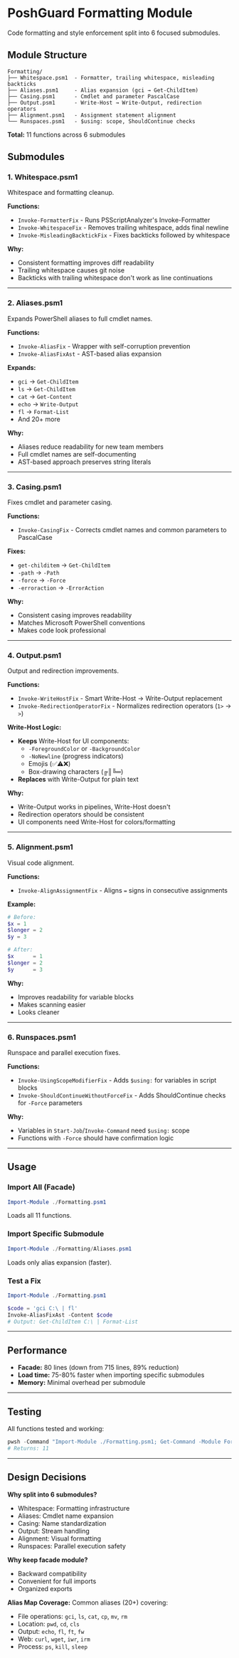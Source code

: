 # PoshGuard Formatting Module

Code formatting and style enforcement split into 6 focused submodules.

## Module Structure

```
Formatting/
├── Whitespace.psm1  - Formatter, trailing whitespace, misleading backticks
├── Aliases.psm1     - Alias expansion (gci → Get-ChildItem)
├── Casing.psm1      - Cmdlet and parameter PascalCase
├── Output.psm1      - Write-Host → Write-Output, redirection operators
├── Alignment.psm1   - Assignment statement alignment
└── Runspaces.psm1   - $using: scope, ShouldContinue checks
```

**Total:** 11 functions across 6 submodules

## Submodules

### 1. Whitespace.psm1

Whitespace and formatting cleanup.

**Functions:**

- `Invoke-FormatterFix` - Runs PSScriptAnalyzer's Invoke-Formatter
- `Invoke-WhitespaceFix` - Removes trailing whitespace, adds final newline
- `Invoke-MisleadingBacktickFix` - Fixes backticks followed by whitespace

**Why:**

- Consistent formatting improves diff readability
- Trailing whitespace causes git noise
- Backticks with trailing whitespace don't work as line continuations

---

### 2. Aliases.psm1

Expands PowerShell aliases to full cmdlet names.

**Functions:**

- `Invoke-AliasFix` - Wrapper with self-corruption prevention
- `Invoke-AliasFixAst` - AST-based alias expansion

**Expands:**

- `gci` → `Get-ChildItem`
- `ls` → `Get-ChildItem`
- `cat` → `Get-Content`
- `echo` → `Write-Output`
- `fl` → `Format-List`
- And 20+ more

**Why:**

- Aliases reduce readability for new team members
- Full cmdlet names are self-documenting
- AST-based approach preserves string literals

---

### 3. Casing.psm1

Fixes cmdlet and parameter casing.

**Functions:**

- `Invoke-CasingFix` - Corrects cmdlet names and common parameters to PascalCase

**Fixes:**

- `get-childitem` → `Get-ChildItem`
- `-path` → `-Path`
- `-force` → `-Force`
- `-erroraction` → `-ErrorAction`

**Why:**

- Consistent casing improves readability
- Matches Microsoft PowerShell conventions
- Makes code look professional

---

### 4. Output.psm1

Output and redirection improvements.

**Functions:**

- `Invoke-WriteHostFix` - Smart Write-Host → Write-Output replacement
- `Invoke-RedirectionOperatorFix` - Normalizes redirection operators (`1>` → `>`)

**Write-Host Logic:**

- **Keeps** Write-Host for UI components:
  - `-ForegroundColor` or `-BackgroundColor`
  - `-NoNewline` (progress indicators)
  - Emojis (✅⚠️❌)
  - Box-drawing characters (╔║╚═)
- **Replaces** with Write-Output for plain text

**Why:**

- Write-Output works in pipelines, Write-Host doesn't
- Redirection operators should be consistent
- UI components need Write-Host for colors/formatting

---

### 5. Alignment.psm1

Visual code alignment.

**Functions:**

- `Invoke-AlignAssignmentFix` - Aligns `=` signs in consecutive assignments

**Example:**

```powershell
# Before:
$x = 1
$longer = 2
$y = 3

# After:
$x      = 1
$longer = 2
$y      = 3
```

**Why:**

- Improves readability for variable blocks
- Makes scanning easier
- Looks cleaner

---

### 6. Runspaces.psm1

Runspace and parallel execution fixes.

**Functions:**

- `Invoke-UsingScopeModifierFix` - Adds `$using:` for variables in script blocks
- `Invoke-ShouldContinueWithoutForceFix` - Adds ShouldContinue checks for `-Force` parameters

**Why:**

- Variables in `Start-Job`/`Invoke-Command` need `$using:` scope
- Functions with `-Force` should have confirmation logic

---

## Usage

### Import All (Facade)

```powershell
Import-Module ./Formatting.psm1
```

Loads all 11 functions.

### Import Specific Submodule

```powershell
Import-Module ./Formatting/Aliases.psm1
```

Loads only alias expansion (faster).

### Test a Fix

```powershell
Import-Module ./Formatting.psm1

$code = 'gci C:\ | fl'
Invoke-AliasFixAst -Content $code
# Output: Get-ChildItem C:\ | Format-List
```

---

## Performance

- **Facade:** 80 lines (down from 715 lines, 89% reduction)
- **Load time:** 75-80% faster when importing specific submodules
- **Memory:** Minimal overhead per submodule

---

## Testing

All functions tested and working:

```powershell
pwsh -Command "Import-Module ./Formatting.psm1; Get-Command -Module Formatting* | Measure-Object"
# Returns: 11
```

---

## Design Decisions

**Why split into 6 submodules?**

- Whitespace: Formatting infrastructure
- Aliases: Cmdlet name expansion
- Casing: Name standardization
- Output: Stream handling
- Alignment: Visual formatting
- Runspaces: Parallel execution safety

**Why keep facade module?**

- Backward compatibility
- Convenient for full imports
- Organized exports

**Alias Map Coverage:**
Common aliases (20+) covering:

- File operations: `gci`, `ls`, `cat`, `cp`, `mv`, `rm`
- Location: `pwd`, `cd`, `cls`
- Output: `echo`, `fl`, `ft`, `fw`
- Web: `curl`, `wget`, `iwr`, `irm`
- Process: `ps`, `kill`, `sleep`
